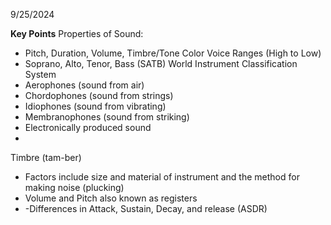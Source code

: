 9/25/2024

**Key Points**
Properties of Sound:
- Pitch, Duration, Volume, Timbre/Tone Color
Voice Ranges (High to Low)
- Soprano, Alto, Tenor, Bass (SATB)
World Instrument Classification System
- Aerophones (sound from air)
- Chordophones (sound from strings)
- Idiophones (sound from vibrating)
- Membranophones (sound from striking)
- Electronically produced sound
- 
Timbre (tam-ber)
- Factors include size and material of instrument and the method for making noise (plucking)
- Volume and Pitch also known as registers
- -Differences in Attack, Sustain, Decay, and release (ASDR)


